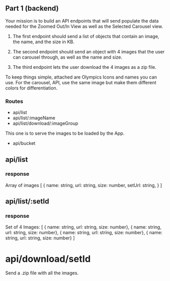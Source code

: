 ## Part 1 (backend)

Your mission is to build an API endpoints that will send populate the data needed for the Zoomed Out/In View
as well as the Selected Carousel view.

1. The first endpoint should send a list of objects that contain an image, the name, and the size in KB.

2. The second endpoint should send an object with 4 images that the user can carousel through, as well
as the name and size.

3. The third endpoint lets the user download the 4 images as a zip file.

To keep things simple, attached are Olympics Icons and names you can use.
For the carousel, API, use the same image but make them different colors for differentiation.

### Routes

  - api/list
  - api/list/:imageName
  - api/list/download/:imageGroup

This one is to serve the images to be loaded by the App.
  - api/bucket

## api/list
### response
Array of images [
  {
    name: string,
    url: string,
    size: number,
    setUrl: string,
  }
]

## api/list/:setId
### response
Set of 4 Images: [
  { name: string, url: string, size: number},
  { name: string, url: string, size: number},
  { name: string, url: string, size: number},
  { name: string, url: string, size: number}
]


# api/download/setId
Send a .zip file with all the images.